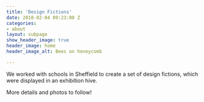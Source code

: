 ```yaml
---
title: 'Design Fictions'
date: 2018-02-04 09:23:00 Z
categories:
- about
layout: subpage
show_header_image: true
header_image: home
header_image_alt: Bees on honeycomb

---
```


We worked with schools in Sheffield to create a set of design fictions, which were displayed in an exhibition hive.

More details and photos to follow!
